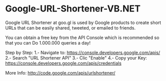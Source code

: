 Google-URL-Shortener-VB.NET
======

Google URL Shortener at goo.gl is used by Google products to create short URLs that can be easily shared, tweeted, or emailed to friends.

You can obtain a free key from the API Console which is recommended so that you can Do 1.000.000 queries a day! 

Step by Step:
1.- Navigate to: <a>https://console.developers.google.com/apis/</a>
2.- Search "URL Shortener API"
3.- Clic "Enable"
4.- Copy your Key: <a>https://console.developers.google.com/apis/credentials</a>

More Info: <a>http://code.google.com/apis/urlshortener/</a>
